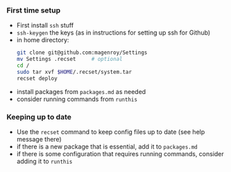 ### First time setup

* First install `ssh` stuff
* `ssh-keygen` the keys (as in instructions for setting up ssh for Github)
* in home directory:
	```sh
	git clone git@github.com:magenroy/Settings
	mv Settings .recset		# optional
	cd /
	sudo tar xvf $HOME/.recset/system.tar
	recset deploy
	```
* install packages from `packages.md` as needed
* consider running commands from `runthis`

### Keeping up to date

* Use the `recset` command to keep config files up to date (see help message
  there)
* if there is a new package that is essential, add it to `packages.md`
* if there is some configuration that requires running commands, consider
  adding it to `runthis`
